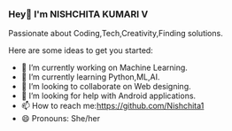 ### Hey👋 I'm NISHCHITA KUMARI V
Passionate about Coding,Tech,Creativity,Finding solutions.

Here are some ideas to get you started:

- 🔭 I’m currently working on Machine Learning.
- 🌱 I’m currently learning Python,ML,AI.
- 👯 I’m looking to collaborate on Web designing.
- 🤔 I’m looking for help with Android applications.
- 📫 How to reach me:https://github.com/Nishchita1
- 😄 Pronouns: She/her
